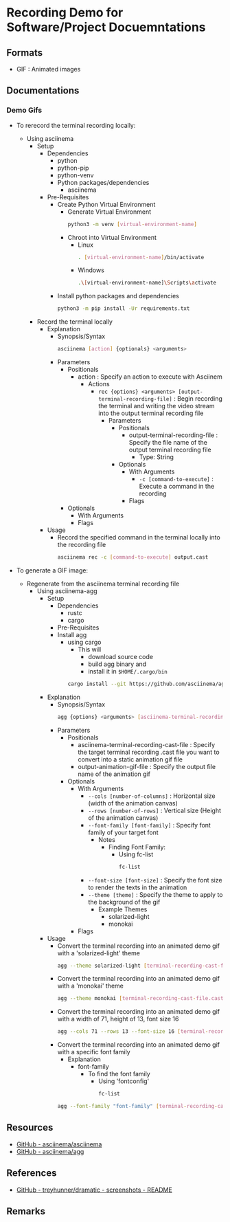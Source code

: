 # Recording Demo for Software/Project Docuemntations

## Formats
+ GIF : Animated images

## Documentations
### Demo Gifs
- To rerecord the terminal recording locally:
    - Using asciinema
        - Setup
            - Dependencies
                + python
                + python-pip
                + python-venv
                - Python packages/dependencies
                    + asciinema
            - Pre-Requisites
                - Create Python Virtual Environment
                    - Generate Virtual Environment
                        ```bash
                        python3 -m venv [virtual-environment-name]
                        ```
                    - Chroot into Virtual Environment
                        - Linux
                            ```bash
                            . [virtual-environment-name]/bin/activate
                            ```
                        - Windows
                            ```bash
                            .\[virtual-environment-name]\Scripts\activate
                            ```
                - Install python packages and dependencies
                    ```bash
                    python3 -m pip install -Ur requirements.txt
                    ```
        - Record the terminal locally
            - Explanation
                - Synopsis/Syntax
                    ```bash
                    asciinema [action] {optionals} <arguments>
                    ```
                - Parameters
                    - Positionals
                        - action : Specify an action to execute with Asciinem
                            - Actions
                                - `rec {options} <arguments> [output-terminal-recording-file]` : Begin recording the terminal and writing the video stream into the output terminal recording file
                                    - Parameters
                                        - Positionals
                                            - output-terminal-recording-file : Specify the file name of the output terminal recording file
                                                + Type: String
                                        - Optionals
                                            - With Arguments
                                                + `-c [command-to-execute]` : Execute a command in the recording
                                            - Flags
                    - Optionals
                        - With Arguments
                        - Flags
            - Usage
                - Record the specified command in the terminal locally into the recording file
                    ```bash
                    asciinema rec -c [command-to-execute] output.cast
                    ```

- To generate a GIF image:
    - Regenerate from the asciinema terminal recording file
        - Using asciinema-agg
            - Setup
                - Dependencies
                    + rustc
                    + cargo
                - Pre-Requisites
                - Install agg
                    - using cargo
                        - This will
                            + download source code
                            + build agg binary and
                            + install it in `$HOME/.cargo/bin`
                        ```bash
                        cargo install --git https://github.com/asciinema/agg
                        ```
            - Explanation
                - Synopsis/Syntax
                    ```bash
                    agg {options} <arguments> [asciinema-terminal-recording-cast-file] [output-animation-gif-file]
                    ```
                - Parameters
                    - Positionals
                        + asciinema-terminal-recording-cast-file : Specify the target terminal recording .cast file you want to convert into a static animation gif file
                        + output-animation-gif-file : Specify the output file name of the animation gif
                    - Optionals
                        - With Arguments
                            - `--cols [number-of-columns]` : Horizontal size (width of the animation canvas)
                            - `--rows [number-of-rows]` : Vertical size (Height of the animation canvas)
                            - `--font-family [font-family]` : Specify font family of your target font
                                - Notes
                                    - Finding Font Family:
                                        - Using fc-list
                                            ```bash
                                            fc-list
                                            ```
                            - `--font-size [font-size]` : Specify the font size to render the texts in the animation
                            - `--theme [theme]` : Specify the theme to apply to the background of the gif
                                - Example Themes
                                    + solarized-light
                                    + monokai
                        - Flags
            - Usage
                - Convert the terminal recording into an animated demo gif with a 'solarized-light' theme
                    ```bash
                    agg --theme solarized-light [terminal-recording-cast-file.cast] [output-animation-gif-file.gif]
                    ```
                - Convert the terminal recording into an animated demo gif with a 'monokai' theme
                    ```bash
                    agg --theme monokai [terminal-recording-cast-file.cast] [output-animation-gif-file.gif]
                    ```
                - Convert the terminal recording into an animated demo gif with a width of 71, height of 13, font size 16
                    ```bash
                    agg --cols 71 --rows 13 --font-size 16 [terminal-recording-cast-file.cast] [output-animation-gif-file.gif]
                    ```
                - Convert the terminal recording into an animated demo gif with a specific font family
                    - Explanation
                        - font-family
                            - To find the font family
                                - Using 'fontconfig'
                                    ```bash
                                    fc-list
                                    ```
                    ```bash
                    agg --font-family "font-family" [terminal-recording-cast-file.cast] [output-animation-gif-file.gif]
                    ```

## Resources
+ [GitHub - asciinema/asciinema](https://github.com/asciinema/asciinema)
+ [GitHub - asciinema/agg](https://github.com/asciinema/agg)

## References
+ [GitHub - treyhunner/dramatic - screenshots - README](https://github.com/treyhunner/dramatic/tree/main/screenshots#readme)

## Remarks

